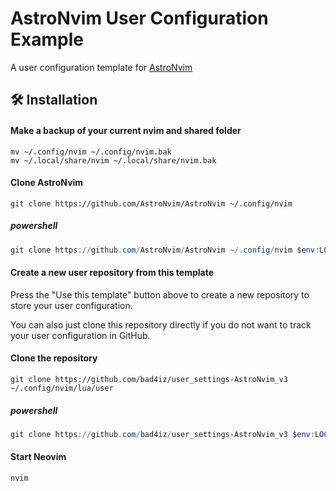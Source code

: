# AstroNvim User Configuration Example

A user configuration template for [AstroNvim](https://github.com/AstroNvim/AstroNvim)

## 🛠️ Installation

#### Make a backup of your current nvim and shared folder

```shell
mv ~/.config/nvim ~/.config/nvim.bak
mv ~/.local/share/nvim ~/.local/share/nvim.bak
```

#### Clone AstroNvim

```shell
git clone https://github.com/AstroNvim/AstroNvim ~/.config/nvim
```
##### powershell
```powershell
git clone https://github.com/AstroNvim/AstroNvim ~/.config/nvim $env:LOCALAPPDATA\nvim
```




#### Create a new user repository from this template

Press the "Use this template" button above to create a new repository to store your user configuration.

You can also just clone this repository directly if you do not want to track your user configuration in GitHub.

#### Clone the repository

```shell
git clone https://github.com/bad4iz/user_settings-AstroNvim_v3 ~/.config/nvim/lua/user
```
##### powershell
```powershell
git clone https://github.com/bad4iz/user_settings-AstroNvim_v3 $env:LOCALAPPDATA\nvim\lua\user
```


#### Start Neovim

```shell
nvim
```
